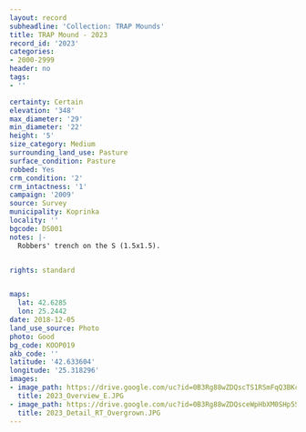 ```yaml
---
layout: record
subheadline: 'Collection: TRAP Mounds'
title: TRAP Mound - 2023
record_id: '2023'
categories:
- 2000-2999
header: no
tags:
- ''

certainty: Certain
elevation: '348'
max_diameter: '29'
min_diameter: '22'
height: '5'
size_category: Medium
surrounding_land_use: Pasture
surface_condition: Pasture
robbed: Yes
crm_condition: '2'
crm_intactness: '1'
campaign: '2009'
source: Survey
municipality: Koprinka
locality: ''
bgcode: DS001
notes: |-
  Robbers' trench on the S (1.5x1.5).


rights: standard


maps:
  lat: 42.6285
  lon: 25.2442
date: 2018-12-05
land_use_source: Photo
photo: Good
bg_code: KOOP019
akb_code: ''
latitude: '42.633604'
longitude: '25.318296'
images:
- image_path: https://drive.google.com/uc?id=0B3Rg88wZDQscTS1RSmFqQ3BKc0k
  title: 2023_Overview_E.JPG
- image_path: https://drive.google.com/uc?id=0B3Rg88wZDQsceWpHbXM0SHp5Sm8
  title: 2023_Detail_RT_Overgrown.JPG
---
```

